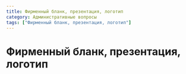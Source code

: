 ```yaml
---
title: Фирменный бланк, презентация, логотип
category: Административные вопросы
tags: ["Фирменный бланк, презентация, логотип"]
---
```

# Фирменный бланк, презентация, логотип
